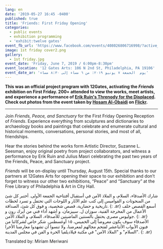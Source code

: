 ```yaml
---
lang: en
date: '2019-05-27 16:45 -0400'
published: true
title: 'Friends: First Friday Opening'
categories:
  - public events
  - exhibition programming
  - 'exhibit:twelve gates'
event_fb_url: 'https://www.facebook.com/events/408026806716998/?active_tab=about'
image: 1st friday cover2.png
gallery:
  - 1st friday.jpg
event_date: 'Friday, June 7, 2019 / 6:00pm-8:30pm'
event_location: '12 Gates Arts: 106 N 2nd St, Philadelphia, PA 19106'
event_date_ar: 'يوم  الحمعة ٧ يونيو ٢٠١٩: من ٦ مساء إلى ٨:٣٠ مساء'
---
```

**This was an official project program with 12Gates, activating the _Friends_ exhibition on First Friday. 200+ attended to view the works, meet artists, and experience a performance of [Erik Ruin's Threnody for the Displaced](http://fps.swarthmore.edu/threnody/). Check out photos from the event taken by [Hosam Al-Obaidi](https://www.facebook.com/Say-Cheese-106758220748744/) on [Flickr](https://www.flickr.com/gp/154354320@N05/KoG8N7).**


<hr/>


Join _Friends, Peace, and Sanctuary_ for the First Friday Opening Reception of _Friends_. Experience everything from sculptures and dictionaries to archaeology books and paintings that celebrate and enumerate cultural and historical moments, conversations, personal stories, and most of all, friendships.

Hear the stories behind the works form Artistic Director, Suzanne L. Seesman, enjoy original poetry from project collaborators, and witness a performance by Erik Ruin and Julius Masri celebrating the past two years of the Friends, Peace, and Sanctuary project. 

_Friends_ will be on-display until Thursday, August 15th. Special thanks to our partners at 12Gates Arts for opening their space to our exhibition and don’t forget to witness our other two exhibitions, “Peace” and “Sanctuary” at the Free Library of Philadelphia & Art in City Hall.

شارك الأصدقاء، السلام، و الملاذ الآمن في أستقبال أفتتاحية الجمعة الأولى. أختبر كل شئ من المنحوتات و القواميس إلى كتب علم الآثار و اللوحات التي تحتفل و تسرد لحظات تاريخية و حضارية، قصص شخصية، و فوق كل شئ، الصداقة.
{: .ar}
أسمع القصص خلف الأعمال من المخرجة الفنية، سوزان ل. سييزمان، و أشهد أداء فني من أيرك روِن و جوليوس مصري يحتفل بالسنتين الماضيتين للأصدقاء، السلام، و الملاذ الآمن.
{: .ar}
الأصدقاء سوف يكون معروضاً إلى الخميس، ١٥ أوغسطس. شكر خاص لشركائنا من فنون الأبواب الأثناعشر لفتحم مجالهم لمعرضنا، ولا تنسوا أن تشهدوا معارضنا الأخرا "السلام" و "الملاذ الآمن" في مكتبة فيلاديلفيا الحرة و الفن في مجلس المدينة.
{: .ar}

Translated by: Miriam Meriwani
